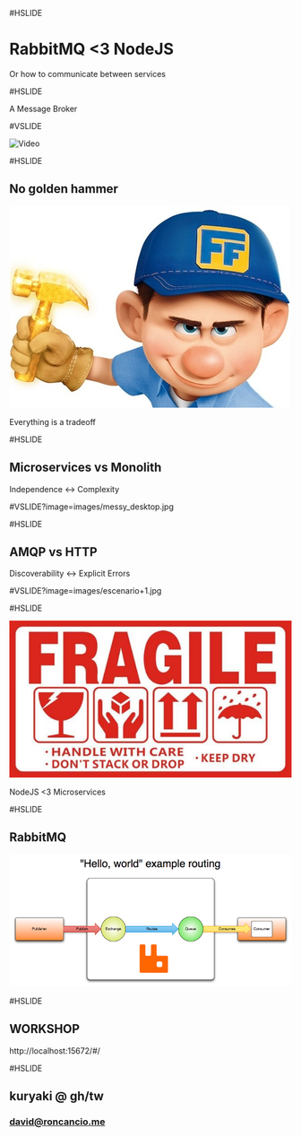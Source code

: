 #HSLIDE

# RabbitMQ <3 NodeJS
Or how to communicate between services

#HSLIDE

A Message Broker

#VSLIDE

![Video](https://www.youtube.com/embed/7KPPCBe58zs)

#HSLIDE

## No golden hammer

![Tradeoff](images/golden_hammer.jpg)

Everything is a tradeoff

#HSLIDE

## Microservices vs Monolith

Independence <-> Complexity

#VSLIDE?image=images/messy_desktop.jpg

#HSLIDE

## AMQP vs HTTP

Discoverability <-> Explicit Errors

#VSLIDE?image=images/escenario+1.jpg

#HSLIDE

![Fragile](images/fragile.jpg)

NodeJS <3 Microservices

#HSLIDE

## RabbitMQ

![Hello-World](images/hello-world-example-routing.png)

#HSLIDE

## WORKSHOP

http://localhost:15672/#/

#HSLIDE

## kuryaki @ gh/tw
### david@roncancio.me